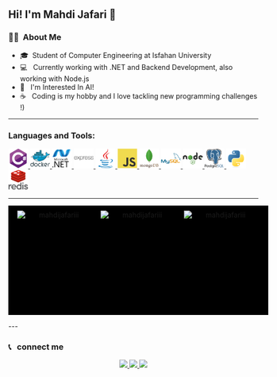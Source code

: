<h2>Hi! I'm Mahdi Jafari 👋</h2>

<h3>🧑‍💻&nbsp; About Me</h3>

- 🎓&nbsp; Student of Computer Engineering at Isfahan University
- 💻 &nbsp; Currently working with .NET and Backend Development, also working with Node.js
- 🌿 &nbsp; I'm Interested In AI!
- ☕ &nbsp; Coding is my hobby and I love tackling new programming challenges !)
---
<h3 align="left">Languages and Tools:</h3>

<p align="left"> <a href="https://www.w3schools.com/cs/" target="_blank" rel="noreferrer"> <img src="https://raw.githubusercontent.com/devicons/devicon/master/icons/csharp/csharp-original.svg" alt="csharp" width="40" height="40"/> </a> <a href="https://www.docker.com/" target="_blank" rel="noreferrer"> <img src="https://raw.githubusercontent.com/devicons/devicon/master/icons/docker/docker-original-wordmark.svg" alt="docker" width="40" height="40"/> </a> <a href="https://dotnet.microsoft.com/" target="_blank" rel="noreferrer"> <img src="https://raw.githubusercontent.com/devicons/devicon/master/icons/dot-net/dot-net-original-wordmark.svg" alt="dotnet" width="40" height="40"/> </a> <a href="https://expressjs.com" target="_blank" rel="noreferrer"> <img src="https://raw.githubusercontent.com/devicons/devicon/master/icons/express/express-original-wordmark.svg" alt="express" width="40" height="40"/> </a> <a href="https://www.java.com" target="_blank" rel="noreferrer"> <img src="https://raw.githubusercontent.com/devicons/devicon/master/icons/java/java-original.svg" alt="java" width="40" height="40"/> </a> <a href="https://developer.mozilla.org/en-US/docs/Web/JavaScript" target="_blank" rel="noreferrer"> <img src="https://raw.githubusercontent.com/devicons/devicon/master/icons/javascript/javascript-original.svg" alt="javascript" width="40" height="40"/> </a> <a href="https://www.mongodb.com/" target="_blank" rel="noreferrer"> <img src="https://raw.githubusercontent.com/devicons/devicon/master/icons/mongodb/mongodb-original-wordmark.svg" alt="mongodb" width="40" height="40"/> </a> <a href="https://www.mysql.com/" target="_blank" rel="noreferrer"> <img src="https://raw.githubusercontent.com/devicons/devicon/master/icons/mysql/mysql-original-wordmark.svg" alt="mysql" width="40" height="40"/> </a> <a href="https://nodejs.org" target="_blank" rel="noreferrer"> <img src="https://raw.githubusercontent.com/devicons/devicon/master/icons/nodejs/nodejs-original-wordmark.svg" alt="nodejs" width="40" height="40"/> </a> <a href="https://www.postgresql.org" target="_blank" rel="noreferrer"> <img src="https://raw.githubusercontent.com/devicons/devicon/master/icons/postgresql/postgresql-original-wordmark.svg" alt="postgresql" width="40" height="40"/> </a> <a href="https://www.python.org" target="_blank" rel="noreferrer"> <img src="https://raw.githubusercontent.com/devicons/devicon/master/icons/python/python-original.svg" alt="python" width="40" height="40"/> </a> <a href="https://redis.io" target="_blank" rel="noreferrer"> <img src="https://raw.githubusercontent.com/devicons/devicon/master/icons/redis/redis-original-wordmark.svg" alt="redis" width="40" height="40"/> </a> </p>


---

<p align="center" style="display: flex; justify-content: space-around; width: 100%; background-color: black; padding: 10px;">
  <img src="https://github-readme-stats.vercel.app/api/top-langs?username=mahdijafariii&show_icons=true&locale=en&layout=compact" alt="mahdijafariii" style="width: 30%; height: 200px; object-fit: contain;"/>
  <img src="https://github-readme-stats.vercel.app/api?username=mahdijafariii&show_icons=true&locale=en" alt="mahdijafariii" style="width: 30%; height: 200px; object-fit: contain;"/>
  <img src="https://github-readme-streak-stats.herokuapp.com/?user=mahdijafariii&" alt="mahdijafariii" style="width: 30%; height: 200px; object-fit: contain;"/>
</p>
---
<h3> 📞 &nbsp; connect me  </h3>
<p align = center >
  <a href = "https://telegram.com/mahdiijf">
    <img src = "https://img.shields.io/badge/Telegram-mahdiijf-blue?style=flat&logo=telegram"/>
  </a>

  <a href = "https://instagram.com/mahdii.jf">
    <img src = "https://img.shields.io/badge/Instagram-@mahdii.jf-red?style=flat&logo=instagram"/>
  </a>

  <a>
    <img src = "https://img.shields.io/badge/Gmail-mahdijm.bb@gmail.com-purple?style=flat&logo=gmail"/>
  </a>
  
</p>



